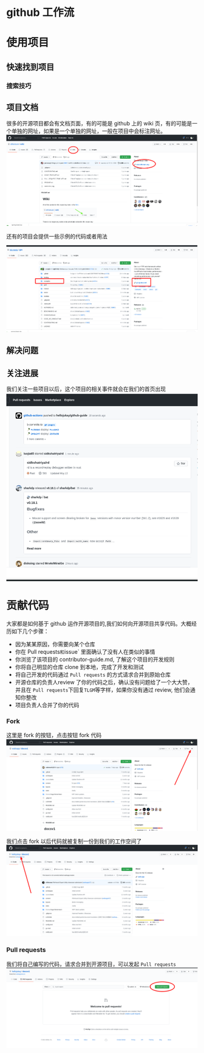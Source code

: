# github 工作流

# 使用项目
## 快速找到项目
### 搜索技巧
## 项目文档
很多的开源项目都会有文档页面，有的可能是 github 上的 wiki 页，有的可能是一个单独的网址，如果是一个单独的网址，一般在项目中会标注网址。
![wiki](images/wiki.png)


还有的项目会提供一些示例的代码或者用法


![example](images/example.png)
## 解决问题
## 关注进展
我们关注一些项目以后，这个项目的相关事件就会在我们的首页出现
![event](images/event.png)
# 贡献代码
大家都是如何基于 github 运作开源项目的,我们如何向开源项目共享代码。大概经历如下几个步骤：

* 因为某某原因，你需要向某个仓库
* 你在 Pull requests` 和 `issue` 里面确认了没有人在类似的事情
* 你浏览了该项目的 contributor-guide.md, 了解这个项目的开发规则 
* 你将自己明显的仓库 clone 到本地，完成了开发和测试
* 将自己开发的代码通过 `Pull requests` 的方式请求合并到原始仓库
* 开源仓库的负责人review 了你的代码之后，确认没有问题给了一个大大赞，并且在 `Pull requests`下回复`TLGM`等字样，如果你没有通过 review, 他们会通知你整改
* 项目负责人合并了你的代码

### Fork
这里是 fork 的按钮，点击按钮 fork 代码
![fork1](images/fork1.png)

我们点击 fork 以后代码就被复制一份到我们的工作空间了
![fork2](images/fork2.png)

### Pull requests
我们将自己编写的代码，请求合并到开源项目，可以发起 `Pull requests`
![pr](images/pr.png)